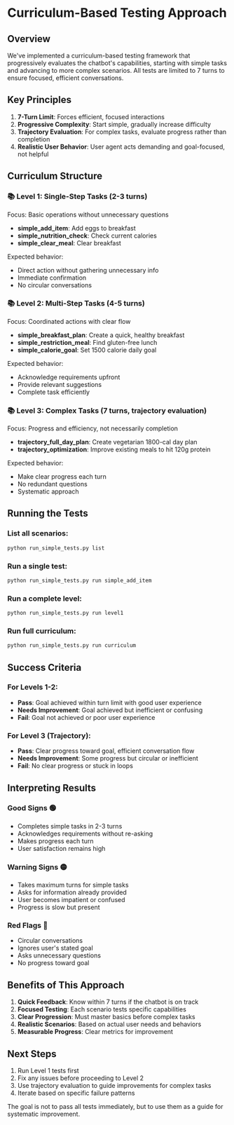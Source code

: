 # Curriculum-Based Testing Approach

## Overview

We've implemented a curriculum-based testing framework that progressively evaluates the chatbot's capabilities, starting with simple tasks and advancing to more complex scenarios. All tests are limited to 7 turns to ensure focused, efficient conversations.

## Key Principles

1. **7-Turn Limit**: Forces efficient, focused interactions
2. **Progressive Complexity**: Start simple, gradually increase difficulty
3. **Trajectory Evaluation**: For complex tasks, evaluate progress rather than completion
4. **Realistic User Behavior**: User agent acts demanding and goal-focused, not helpful

## Curriculum Structure

### 📚 Level 1: Single-Step Tasks (2-3 turns)
Focus: Basic operations without unnecessary questions

- **simple_add_item**: Add eggs to breakfast
- **simple_nutrition_check**: Check current calories  
- **simple_clear_meal**: Clear breakfast

Expected behavior:
- Direct action without gathering unnecessary info
- Immediate confirmation
- No circular conversations

### 📚 Level 2: Multi-Step Tasks (4-5 turns)
Focus: Coordinated actions with clear flow

- **simple_breakfast_plan**: Create a quick, healthy breakfast
- **simple_restriction_meal**: Find gluten-free lunch
- **simple_calorie_goal**: Set 1500 calorie daily goal

Expected behavior:
- Acknowledge requirements upfront
- Provide relevant suggestions
- Complete task efficiently

### 📚 Level 3: Complex Tasks (7 turns, trajectory evaluation)
Focus: Progress and efficiency, not necessarily completion

- **trajectory_full_day_plan**: Create vegetarian 1800-cal day plan
- **trajectory_optimization**: Improve existing meals to hit 120g protein

Expected behavior:
- Make clear progress each turn
- No redundant questions
- Systematic approach

## Running the Tests

### List all scenarios:
```bash
python run_simple_tests.py list
```

### Run a single test:
```bash
python run_simple_tests.py run simple_add_item
```

### Run a complete level:
```bash
python run_simple_tests.py run level1
```

### Run full curriculum:
```bash
python run_simple_tests.py run curriculum
```

## Success Criteria

### For Levels 1-2:
- **Pass**: Goal achieved within turn limit with good user experience
- **Needs Improvement**: Goal achieved but inefficient or confusing
- **Fail**: Goal not achieved or poor user experience

### For Level 3 (Trajectory):
- **Pass**: Clear progress toward goal, efficient conversation flow
- **Needs Improvement**: Some progress but circular or inefficient
- **Fail**: No clear progress or stuck in loops

## Interpreting Results

### Good Signs 🟢
- Completes simple tasks in 2-3 turns
- Acknowledges requirements without re-asking
- Makes progress each turn
- User satisfaction remains high

### Warning Signs 🟡
- Takes maximum turns for simple tasks
- Asks for information already provided
- User becomes impatient or confused
- Progress is slow but present

### Red Flags 🔴
- Circular conversations
- Ignores user's stated goal
- Asks unnecessary questions
- No progress toward goal

## Benefits of This Approach

1. **Quick Feedback**: Know within 7 turns if the chatbot is on track
2. **Focused Testing**: Each scenario tests specific capabilities
3. **Clear Progression**: Must master basics before complex tasks
4. **Realistic Scenarios**: Based on actual user needs and behaviors
5. **Measurable Progress**: Clear metrics for improvement

## Next Steps

1. Run Level 1 tests first
2. Fix any issues before proceeding to Level 2
3. Use trajectory evaluation to guide improvements for complex tasks
4. Iterate based on specific failure patterns

The goal is not to pass all tests immediately, but to use them as a guide for systematic improvement. 